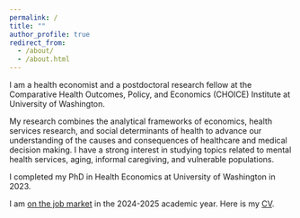 ```yaml
---
permalink: /
title: ""
author_profile: true
redirect_from: 
  - /about/
  - /about.html
---
```

I am a health economist and a postdoctoral research fellow at the Comparative Health Outcomes, Policy, and Economics (CHOICE) Institute at University of Washington.

My research combines the analytical frameworks of economics, health services research, and social determinants of health to advance our understanding of the causes and consequences of healthcare and medical decision making. I have a strong interest in studying topics related to mental health services, aging, informal caregiving, and vulnerable populations. 

I completed my PhD in Health Economics at University of Washington in 2023.

I am <ins>on the job market</ins> in the 2024-2025 academic year. Here is my [CV](CV_DLee.pdf).
